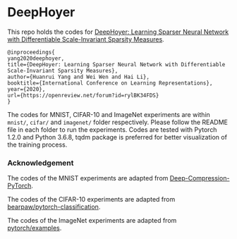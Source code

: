# DeepHoyer
This repo holds the codes for [DeepHoyer: Learning Sparser Neural Network with Differentiable Scale-Invariant Sparsity Measures](https://openreview.net/pdf?id=rylBK34FDS). 

```
@inproceedings{
yang2020deephoyer,
title={DeepHoyer: Learning Sparser Neural Network with Differentiable Scale-Invariant Sparsity Measures},
author={Huanrui Yang and Wei Wen and Hai Li},
booktitle={International Conference on Learning Representations},
year={2020},
url={https://openreview.net/forum?id=rylBK34FDS}
}
```

The codes for MNIST, CIFAR-10 and ImageNet experiments are within `mnist/`, `cifar/` and `imagenet/` folder respectively. Please follow the README file in each folder to run the experiments. Codes are tested with Pytorch 1.2.0 and Python 3.6.8, tqdm package is preferred for better visualization of the training process.


### Acknowledgement
The codes of the MNIST experiments are adapted from [Deep-Compression-PyTorch](https://github.com/mightydeveloper/Deep-Compression-PyTorch).

The codes of the CIFAR-10 experiments are adapted from [bearpaw/pytorch-classification](https://github.com/bearpaw/pytorch-classification).

The codes of the ImageNet experiments are adapted from [pytorch/examples](https://github.com/pytorch/examples/tree/master/imagenet).
